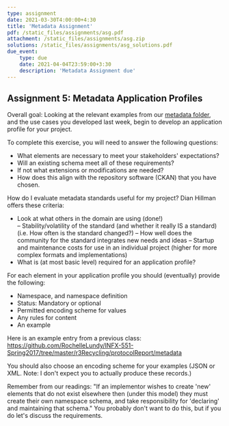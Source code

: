 ```yaml
---
type: assignment
date: 2021-03-30T4:00:00+4:30
title: 'Metadata Assignment'
pdf: /static_files/assignments/asg.pdf
attachment: /static_files/assignments/asg.zip
solutions: /static_files/assignments/asg_solutions.pdf
due_event: 
    type: due
    date: 2021-04-04T23:59:00+3:30
    description: 'Metadata Assignment due'
---
```

## Assignment 5: Metadata Application Profiles

Overall goal: Looking at the relevant examples from our [metadata folder](https://github.com/OpenDataLiteracy/LIS-598-DataCuration2-Sp2019/tree/master/Metadata-Examples), and the use cases you developed last week, begin to develop an application profile for your project.

To complete this exercise, you will need to answer the following questions:
- What elements are necessary to meet your stakeholders' expectations?
- Will an existing schema meet all of these requirements?
- If not what extensions or modifications are needed?
- How does this align with the repository software (CKAN) that you have chosen.

How do I evaluate metadata standards useful for my project? Dian Hillman offers these criteria:

- Look at what others in the domain are using (done!)   
– Stability/volatility of the standard (and whether it really IS a standard) (i.e. How often is the standard changed?)
– How well does the community for the standard integrates new needs and ideas
– Startup and maintenance costs for use in an individual project (higher for more complex formats and implementations)
- What is (at most basic level) required for an application profile?

For each element in your application profile you should (eventually) provide the following:
- Namespace, and namespace definition
- Status: Mandatory or optional
- Permitted encoding scheme for values
- Any rules for content
- An example

Here is an example entry from a previous class: https://github.com/RochelleLundy/INFX-551-Spring2017/tree/master/r3Recycling/protocolReport/metadata

You should also choose an encoding scheme for your examples (JSON or XML. Note: I don't expect you to actually produce these records.)

Remember from our readings: "If an implementor wishes to create 'new' elements that do not exist elsewhere then (under this model) they must create their own namespace schema, and take responsibility for 'declaring' and maintaining that schema." You probably don't want to do this, but if you do let's discuss the requirements.

